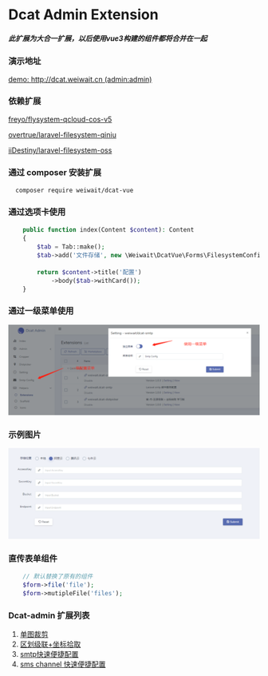 # Dcat Admin Extension

##### 此扩展为大合一扩展，以后使用vue3构建的组件都将合并在一起

### 演示地址
[demo: http://dcat.weiwait.cn (admin:admin)](http://dcat.weiwait.cn/admin/demo-settings 'user: admin psw: admin')

### 依赖扩展
[freyo/flysystem-qcloud-cos-v5](https://github.com/freyo/flysystem-qcloud-cos-v5)

[overtrue/laravel-filesystem-qiniu](https://github.com/overtrue/laravel-filesystem-qiniu)

[iiDestiny/laravel-filesystem-oss](https://github.com/iiDestiny/laravel-filesystem-oss)

### 通过 composer 安装扩展
```shell
  composer require weiwait/dcat-vue
```

### 通过选项卡使用
```php
    public function index(Content $content): Content
    {
        $tab = Tab::make();
        $tab->add('文件存储', new \Weiwait\DcatVue\Forms\FilesystemConfig());

        return $content->title('配置')
            ->body($tab->withCard());
    }
```

### 通过一级菜单使用

![](https://github.com/weiwait/images/blob/main/dcat-smtp-menu.png?raw=true)

### 示例图片

![示例图片](https://raw.githubusercontent.com/weiwait/images/main/dcat-filesystem-config.png)

### 直传表单组件
```php
    // 默认替换了原有的组件
    $form->file('file');
    $form->mutipleFile('files');
```

[comment]: <> (### Donate)

[comment]: <> (![示例图片]&#40;https://github.com/weiwait/images/blob/main/donate.png?raw=true&#41;)

### Dcat-admin 扩展列表
1. [单图裁剪](https://github.com/weiwait/dcat-cropper)
2. [区划级联+坐标拾取](https://github.com/weiwait/dcat-distpicker)
3. [smtp快速便捷配置](https://github.com/weiwait/dcat-smtp)
4. [sms channel 快速便捷配置](https://github.com/weiwait/dcat-easy-sms)
